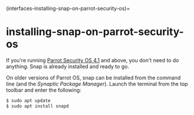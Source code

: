(interfaces-installing-snap-on-parrot-security-os)=
# installing-snap-on-parrot-security-os

If you're running [Parrot Security OS 4.1](https://www.parrotsec.org/) and above, you don't need to do anything. Snap is already installed and ready to go.

On older versions of Parrot OS, snap can be installed from the command line (and the *Synaptic Package Manager*). Launch the terminal from the top toolbar and enter the following:

```bash
$ sudo apt update
$ sudo apt install snapd
```

